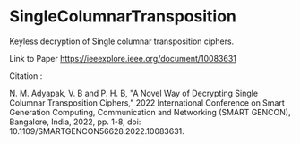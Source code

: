 # SingleColumnarTransposition

Keyless decryption of Single columnar transposition ciphers.

Link to Paper
https://ieeexplore.ieee.org/document/10083631

Citation :

N. M. Adyapak, V. B and P. H. B, "A Novel Way of Decrypting Single Columnar Transposition Ciphers," 2022 International Conference on Smart Generation Computing, Communication and Networking (SMART GENCON), Bangalore, India, 2022, pp. 1-8, doi: 10.1109/SMARTGENCON56628.2022.10083631.

